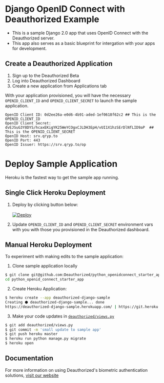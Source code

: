 # Django OpenID Connect with Deauthorized Example

- This is a sample Django 2.0 app that uses OpenID Connect with the Deauthorized server.
- This app also serves as a basic blueprint for intergation with your apps for development.  

## Create a Deauthorized Application

1. Sign up to the Deauthorized Beta
2. Log into Deauthorized Dashboard
3. Create a new application from Applications tab

With your application provisioned, you will have the necessary `OPENID_CLIENT_ID` and `OPENID_CLIENT_SECRET` to launch the sample application.

```
OpenID Client ID: 0d2ee26a-e0d6-4b91-aded-1ef0618f62c2 ## This is the OPENID_CLIENT_ID
OpenID Client Secret: dvEJSuG3Y8DYS/hcaxEKigYK25WeYCOgxCJLDH3EpH/vUI1X1hzSErDlNfLID9aP  ## This is the OPENID_CLIENT_SECRET
OpenID Host: srv.qryp.to
OpenID Port: 443
OpenID Issuer: https://srv.qryp.to/op
```

# Deploy Sample Application

Heroku is the fastest way to get the sample app running.

## Single Click Heroku Deployment

1. Deploy by clicking button below:<br/><br/>[![Deploy](https://www.herokucdn.com/deploy/button.svg)](https://heroku.com/deploy)

2. Update `OPENID_CLIENT_ID` and `OPENID_CLIENT_SECRET` environment vars with you with those you provisioned in the Deauthorized dashboard.

## Manual Heroku Deployment
To experiment with making edits to the sample application:

1. Clone sample application locally

```sh
$ git clone git@github.com:Deauthorized/python_openidconnect_starter_app.git
cd python_openid_connect_starter_app
```

2. Create Heroku Application:
```sh
$ heroku create --app deauthorized-django-sample
Creating ⬢ deauthorized-django-sample... done
https://deauthorized-django-sample.herokuapp.com/ | https://git.heroku.com/deauthorized-django-sample.git
```

3. Make your code updates in [`deauthorized/views.py`](https://github.com/Deauthorized/django_openidconnect_starter_app/blob/master/deauthorized/views.py)


```sh
$ git add deauthorized/views.py
$ git commit -m 'small update to sample app'
$ git push heroku master
$ heroku run python manage.py migrate
$ heroku open
```

## Documentation

For more information on using Deauthorized's biometric authentication solutions, [visit our website](https://www.deauthorized.com)
